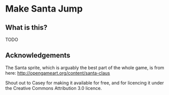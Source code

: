 # Make Santa Jump

## What is this?

TODO

## Acknowledgements

The Santa sprite, which is arguably the best part of the whole game, is from here:
http://opengameart.org/content/santa-claus

Shout out to Casey for making it available for free, and for licencing it under
the Creative Commons Attribution 3.0 licence.